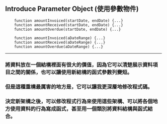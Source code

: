 ## Introduce Parameter Object (使用參數物件)

```
    function amountInvoiced(startDate, endDate) {...}
    function amountReceived(startDate, endDate) {...}
    function amountOverdue(startDate, endDate) {...}
```

```
    function amountInvoiced(aDateRange) {...}
    function amountReceived(aDateRange) {...}
    function amountOverdue(aDateRange) {...}
```

-------------------------------

### 將資料放在一個結構裡面有很大的價值，因為它可以清楚展示資料項目之間的關係，也可以讓使用新結構的函式參數列變短。

### 但是這種重構最厲害的地方是，它可以讓我更深層地修改程式碼。
### 決定新架構之後，可以修改程式行為來使用這些架構、可以將各個地方使用資料的行為寫成函式，甚至用一個類別將資料結構與函式結合。